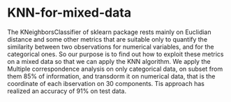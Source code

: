 # KNN-for-mixed-data
The KNeighborsClassifier of sklearn package rests mainly on Euclidian distance and some other metrics that are suitable only to quantify the similarity between two observations for numerical variables, and for the categorical ones. So our purpose is to find out how to exploit these metrics on a mixed data so that we can apply the KNN algorithm.
We apply the Multiple correspondence analysis on only categorical data, on subset from them 85% of information, and transdorm it on numerical data, that is the coordinate of each ibservation on 30 components. 
Tis approach has realized an accuracy of 91% on test data.
